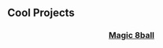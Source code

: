 ## Cool Projects

<center>
<h3><a href="https://jroo3121.github.io/reps/8ball.html">Magic 8ball</a> </h3>
